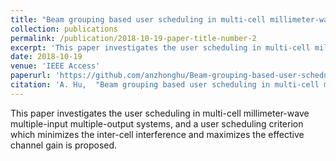 ```yaml
---
title: "Beam grouping based user scheduling in multi-cell millimeter-wave MIMO systems"
collection: publications
permalink: /publication/2018-10-19-paper-title-number-2
excerpt: 'This paper investigates the user scheduling in multi-cell millimeter-wave multiple-input multiple-output systems, and a user scheduling criterion which minimizes the inter-cell interference and maximizes the effective channel gain is proposed.'
date: 2018-10-19
venue: 'IEEE Access'
paperurl: 'https://github.com/anzhonghu/Beam-grouping-based-user-scheduling-in-multi-cell-millimeter-wave-MIMO-systems'
citation: 'A. Hu,  "Beam grouping based user scheduling in multi-cell millimeter-wave MIMO systems," <i>IEEE Access</i>, vol. 6, pp. 55004-55012, Oct. 2018.'
---
```

This paper investigates the user scheduling in multi-cell millimeter-wave multiple-input multiple-output systems, and a user scheduling criterion which minimizes the inter-cell interference and maximizes the effective channel gain is proposed.

